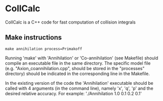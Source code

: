 # CollCalc
CollCalc is a C++ code for fast computation of collision integrals

## Make instructions

`make annihilation process=Primakoff`

Running 'make' with 'Annihilation' or 'Co-annihilation' (see Makefile) should compile an executable file in the same directory. The specific model file (e.g. "Axion_coannihilation.cpp", should be stored in the "processes" directory) should be indicated in the corresponding line in the Makefile. 

In the existing version of the code the 'Annihilation' executable should be called with 4 arguments (in the command line), namely 'x', 'q', 'p' and the desired relative accuracy. 
For example: './Annihilation 1.0 0.1 0.2 0.1'
